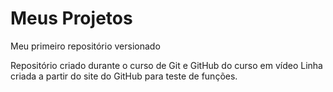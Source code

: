 # Meus Projetos
 Meu primeiro repositório versionado

 Repositório criado durante o curso de Git e GitHub do curso em vídeo
 Linha criada a partir do site do GitHub para teste de funções.
